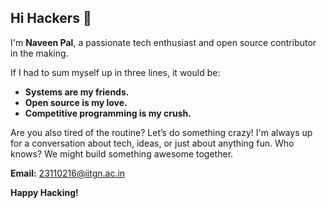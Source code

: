 ## Hi Hackers 👋

I'm **Naveen Pal**, a passionate tech enthusiast and open source contributor in the making.

If I had to sum myself up in three lines, it would be:
- **Systems are my friends.**
- **Open source is my love.**
- **Competitive programming is my crush.**

Are you also tired of the routine? Let’s do something crazy! I'm always up for a conversation about tech, ideas, or just about anything fun. Who knows? We might build something awesome together.

**Email:** 23110216@iitgn.ac.in

**Happy Hacking!**

<!--
**Naveen-Pal/Naveen-Pal** is a ✨ _special_ ✨ repository because its `README.md` (this file) appears on your GitHub profile.

Here are some ideas to get you started:

- 🔭 I’m currently working on ...
- 🌱 I’m currently learning ...
- 👯 I’m looking to collaborate on ...
- 🤔 I’m looking for help with ...
- 💬 Ask me about ...
- 📫 How to reach me: ...
- 😄 Pronouns: ...
- ⚡ Fun fact: ...
-->
